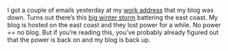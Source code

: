 I got a couple of emails yesterday at my [work
address](mailto:hpierson%20at%20microsoft%20dot%20com) that my blog was
down. Turns out there’s this [big winter
storm](http://www.msnbc.msn.com/id/4071687/) battering the east coast.
My blog is hosted on the east coast and they lost power for a while. No
power == no blog. But if you’re reading this, you’ve probably already
figured out that the power is back on and my blog is back up.
